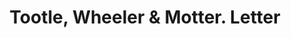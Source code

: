 ---
doi: 10.7916/D8M91MPH
date_other: '1897'
date_other_textual: '1897'
form: correspondence
genre:
- Letters (correspondence)
name:
- Tootle, Wheeler & Motter
object_in_context_url: https://biggert.cul.columbia.edu/items/view/ave_biggert_00699
subject_hierarchical_geographic:
- St. Joseph, Missouri, United States
subject_name:
- Tootle, Wheeler & Motter
title: Tootle, Wheeler & Motter. Letter
sort_title: Tootle, Wheeler & Motter. Letter
call_number: ave_biggert_00699
coordinates:
- 39.75805555555556,-94.83666666666666
pid: ave_biggert_00699
identifiers: ave_biggert_00699
thumbnail: false
permalink: /biggert/ave_biggert_00699/
layout: iiif-image-page
---